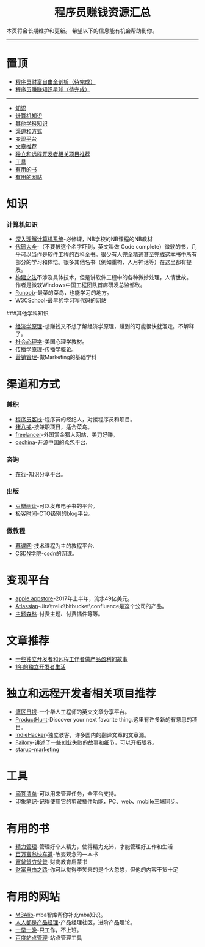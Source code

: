 <h1 align="center">程序员赚钱资源汇总</h1>
本页将会长期维护和更新。  
希望以下的信息能有机会帮助到你。

---
# 置顶

- [程序员财富自由全剖析（待完成）](#)
- [程序员赚赚知识星球（待完成）](#)



---


- [知识](#知识)
- [计算机知识](#计算机知识)
- [其他学科知识](#其他学科知识)
- [渠道和方式](#渠道和方式)
- [变现平台](#变现平台)
- [文章推荐](#文章推荐)
- [独立和远程开发者相关项目推荐](#独立和远程开发者相关项目推荐)
- [工具](#工具)
- [有用的书](#有用的书)
- [有用的网站](#有用的网站)
# 知识

### 计算机知识

- [深入理解计算机系统](https://book.douban.com/subject/1896753/)-必修课，NB学校的NB课程的NB教材   
- [代码大全](https://book.douban.com/subject/1951158/)-（不要被这个名字吓到，英文叫做 Code complete）微软的书，几乎可以当作是软件工程的百科全书。很少有人完全精通甚至完成这本书中所有部分的学习和体悟。很多其他名书（例如重构、人月神话等）在这里都有提及。
- [构建之法](https://book.douban.com/subject/25965995/)不涉及具体技术，但是讲软件工程中的各种微妙处理，人情世故。   
作者是微软Windows中国工程团队首席研发总监邹欣。   
- [Runoob](http://www.runoob.com/)-最菜的菜鸟，也能学习的地方。   
- [W3CSchool](https://www.w3cschool.cn/)-最早的学习写代码的网站

###其他学科知识
- [经济学原理](https://book.douban.com/subject/26435630/)-想赚钱又不想了解经济学原理，赚到的可能很快就溜走。不解释了。 
- [社会心理学](https://book.douban.com/subject/1476651/)-美国心理学教材。
- [传播学原理](https://book.douban.com/subject/5360659/)-传播学概论。
- [营销管理](https://book.douban.com/subject/26879263/)-做Marketing的基础学科

# 渠道和方式
### 兼职

- [程序员客栈](https://www.proginn.com/)-程序员的经纪人，对接程序员和项目。
- [猪八戒](https://www.zbj.com/)-接兼职项目，适合菜鸟。
- [freelancer](http://freelancer.com)-外国赏金猎人网站，美刀好赚。   
- [oschina](https://zb.oschina.net/)-开源中国的众包平台.

### 咨询

- [在行](http://www.zaih.com/)-知识分享平台。

### 出版

- [豆瓣阅读](http://read.douban.com/)-可以发布电子书的平台。   
- [极客时间](https://time.geekbang.org/)-CTO级别的blog平台。

### 做教程
- [慕课网](https://www.imooc.com/)-技术课程为主的教程平台.   
- [CSDN学院](https://edu.csdn.net/)-csdn的网课。

# 变现平台

- [apple appstore](https://www.apple.com/ios/app-store/)-2017年上半年，流水49亿美元。   
- [Atlassian](https://www.atlassian.com)-Jira\trello\bitbucket\confluence是这个公司的产品。
- [主题森林](https://themeforest.net)-付费主题、付费插件等等。


# 文章推荐

- [一些独立开发者和远程工作者做产品盈利的故事](https://www.diycode.cc/topics/964)
- [1年的独立开发者生活](https://mp.weixin.qq.com/s/aTZ8jW26hOYFFb2GGd9MmQ)

# 独立和远程开发者相关项目推荐

- [湾区日报](http://wanqu.co)-一个华人工程师的英文文章分享平台。
- [ProductHunt](https://www.producthunt.com/)-Discover your next favorite thing.这里有许多新的有意思的项目。  
- [IndieHacker](https://www.indiehackers.com/)-独立骇客，许多国内的翻译文章的文章源。
- [Failory](https://www.failory.com)-讲述了一些创业失败的故事和细节，可以开拓眼界。
- [starup-marketing](http://www.startup-marketing.com/the-startup-pyramid/)

# 工具
- [滴答清单](http://dida365.com)-可以用来管理任务，全平台支持。
- [印象笔记](http://www.yinxiang.com)-记得使用它的剪藏插件功能，PC、web、mobile三端同步。


# 有用的书
- [精力管理](https://book.douban.com/subject/26879263/)-管理好个人精力，使得精力充沛，才能管理好工作和生活
- [百万富翁快车道](https://book.douban.com/subject/27041645/)-改变观念的一本书
- [富爸爸穷爸爸](https://book.douban.com/subject/1033778/)-财商教育启蒙书   
- [财富自由之路](https://book.douban.com/subject/27094706/)-你可以觉得李笑来的是个大忽悠，但他的内容干货十足


# 有用的网站
- [MBAlib](http://wiki.mbalib.com/wiki/%E9%A6%96%E9%A1%B5)-mba智库帮你补充mba知识。
- [人人都是产品经理](http://woshipm.com)-产品经理社区，进阶产品理论。
- [一早一晚](http://www.yizaoyiwan.com)-只工作，不上班。
- [百度站点管理](https://ziyuan.baidu.com/site)-站点管理工具
